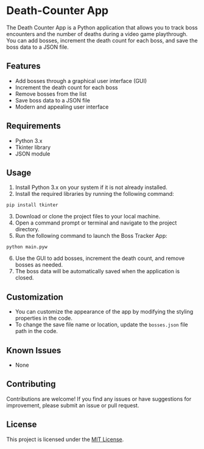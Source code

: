 # Death-Counter App

The Death Counter App is a Python application that allows you to track boss encounters and the number of deaths during a video game playthrough. You can add bosses, increment the death count for each boss, and save the boss data to a JSON file.

## Features

- Add bosses through a graphical user interface (GUI)
- Increment the death count for each boss
- Remove bosses from the list
- Save boss data to a JSON file
- Modern and appealing user interface

## Requirements

- Python 3.x
- Tkinter library
- JSON module

## Usage

1. Install Python 3.x on your system if it is not already installed.
2. Install the required libraries by running the following command:
```
pip install tkinter
```
3. Download or clone the project files to your local machine.
4. Open a command prompt or terminal and navigate to the project directory.
5. Run the following command to launch the Boss Tracker App:
```
python main.pyw
```
6. Use the GUI to add bosses, increment the death count, and remove bosses as needed.
7. The boss data will be automatically saved when the application is closed.

## Customization

- You can customize the appearance of the app by modifying the styling properties in the code.
- To change the save file name or location, update the `bosses.json` file path in the code.

## Known Issues

- None

## Contributing

Contributions are welcome! If you find any issues or have suggestions for improvement, please submit an issue or pull request.

## License

This project is licensed under the [MIT License](LICENSE).



